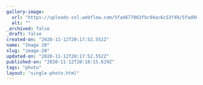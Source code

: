 ```yaml
---
gallery-image:
  url: "https://uploads-ssl.webflow.com/5fad677063fbc94ac6c53f49/5fad986d8a06879510f71d49_stairtop.jpg"
  alt: ""
_archived: false
_draft: false
created-on: "2020-11-12T20:17:52.552Z"
name: "Image 20"
slug: "image-20"
updated-on: "2020-11-12T20:17:52.552Z"
published-on: "2020-11-12T20:18:15.629Z"
tags: "photo"
layout: "single-photo.html"
---
```



